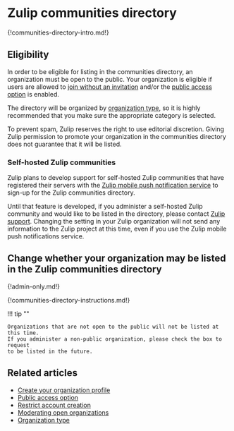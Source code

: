 # Zulip communities directory

{!communities-directory-intro.md!}

## Eligibility

In order to be eligible for listing in the communities directory, an
organization must be open to the public. Your organization is eligible
if users are allowed to [join without an invitation][join-without-invite]
and/or the [public access option](/help/public-access-option) is enabled.

The directory will be organized by [organization type](/help/organization-type),
so it is highly recommended that you make sure the appropriate category
is selected.

To prevent spam, Zulip reserves the right to use editorial discretion.
Giving Zulip permission to promote your organization in the communities
directory does not guarantee that it will be listed.

### Self-hosted Zulip communities

Zulip plans to develop support for self-hosted Zulip communities that
have registered their servers with the [Zulip mobile push
notification service][push-notifications] to sign-up for the Zulip
communities directory.

Until that feature is developed, if you administer a self-hosted Zulip
community and would like to be listed in the directory, please contact
[Zulip support](mailto:support@zulip.com). Changing the setting in your
Zulip organization will not send any information to the Zulip project
at this time, even if you use the Zulip mobile push notifications
service.

[join-without-invite]: /help/restrict-account-creation#set-whether-invitations-are-required-to-join
[communities-directory-permission]: /help/communities-directory#give-permission-to-be-in-the-zulip-communities-directory
[push-notifications]: https://zulip.readthedocs.io/en/stable/production/mobile-push-notifications.html

## Change whether your organization may be listed in the Zulip communities directory

{!admin-only.md!}

{!communities-directory-instructions.md!}

!!! tip ""

    Organizations that are not open to the public will not be listed at this time.
    If you administer a non-public organization, please check the box to request
    to be listed in the future.

## Related articles

* [Create your organization profile](/help/create-your-organization-profile)
* [Public access option](/help/public-access-option)
* [Restrict account creation](/help/restrict-account-creation)
* [Moderating open organizations](/help/moderating-open-organizations)
* [Organization type](/help/organization-type)

